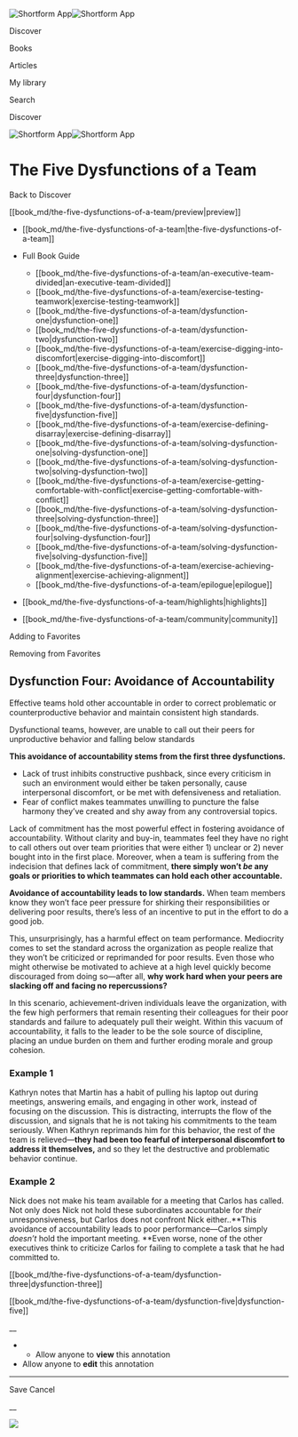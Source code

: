 ![Shortform App](/img/logo.36a2399e.svg)![Shortform App](/img/logo-dark.70c1b072.svg)

Discover

Books

Articles

My library

Search

Discover

![Shortform App](/img/logo.36a2399e.svg)![Shortform App](/img/logo-dark.70c1b072.svg)

# The Five Dysfunctions of a Team

Back to Discover

[[book_md/the-five-dysfunctions-of-a-team/preview|preview]]

  * [[book_md/the-five-dysfunctions-of-a-team|the-five-dysfunctions-of-a-team]]
  * Full Book Guide

    * [[book_md/the-five-dysfunctions-of-a-team/an-executive-team-divided|an-executive-team-divided]]
    * [[book_md/the-five-dysfunctions-of-a-team/exercise-testing-teamwork|exercise-testing-teamwork]]
    * [[book_md/the-five-dysfunctions-of-a-team/dysfunction-one|dysfunction-one]]
    * [[book_md/the-five-dysfunctions-of-a-team/dysfunction-two|dysfunction-two]]
    * [[book_md/the-five-dysfunctions-of-a-team/exercise-digging-into-discomfort|exercise-digging-into-discomfort]]
    * [[book_md/the-five-dysfunctions-of-a-team/dysfunction-three|dysfunction-three]]
    * [[book_md/the-five-dysfunctions-of-a-team/dysfunction-four|dysfunction-four]]
    * [[book_md/the-five-dysfunctions-of-a-team/dysfunction-five|dysfunction-five]]
    * [[book_md/the-five-dysfunctions-of-a-team/exercise-defining-disarray|exercise-defining-disarray]]
    * [[book_md/the-five-dysfunctions-of-a-team/solving-dysfunction-one|solving-dysfunction-one]]
    * [[book_md/the-five-dysfunctions-of-a-team/solving-dysfunction-two|solving-dysfunction-two]]
    * [[book_md/the-five-dysfunctions-of-a-team/exercise-getting-comfortable-with-conflict|exercise-getting-comfortable-with-conflict]]
    * [[book_md/the-five-dysfunctions-of-a-team/solving-dysfunction-three|solving-dysfunction-three]]
    * [[book_md/the-five-dysfunctions-of-a-team/solving-dysfunction-four|solving-dysfunction-four]]
    * [[book_md/the-five-dysfunctions-of-a-team/solving-dysfunction-five|solving-dysfunction-five]]
    * [[book_md/the-five-dysfunctions-of-a-team/exercise-achieving-alignment|exercise-achieving-alignment]]
    * [[book_md/the-five-dysfunctions-of-a-team/epilogue|epilogue]]
  * [[book_md/the-five-dysfunctions-of-a-team/highlights|highlights]]
  * [[book_md/the-five-dysfunctions-of-a-team/community|community]]



Adding to Favorites 

Removing from Favorites 

## Dysfunction Four: Avoidance of Accountability

Effective teams hold other accountable in order to correct problematic or counterproductive behavior and maintain consistent high standards.

Dysfunctional teams, however, are unable to call out their peers for unproductive behavior and falling below standards

**This avoidance of accountability stems from the first three dysfunctions.**

  * Lack of trust inhibits constructive pushback, since every criticism in such an environment would either be taken personally, cause interpersonal discomfort, or be met with defensiveness and retaliation.
  * Fear of conflict makes teammates unwilling to puncture the false harmony they’ve created and shy away from any controversial topics.



Lack of commitment has the most powerful effect in fostering avoidance of accountability. Without clarity and buy-in, teammates feel they have no right to call others out over team priorities that were either 1) unclear or 2) never bought into in the first place. Moreover, when a team is suffering from the indecision that defines lack of commitment, **there simply won’t _be_ any goals or priorities to which teammates can hold each other accountable.**

**Avoidance of accountability leads to low standards.** When team members know they won’t face peer pressure for shirking their responsibilities or delivering poor results, there’s less of an incentive to put in the effort to do a good job.

This, unsurprisingly, has a harmful effect on team performance. Mediocrity comes to set the standard across the organization as people realize that they won’t be criticized or reprimanded for poor results. Even those who might otherwise be motivated to achieve at a high level quickly become discouraged from doing so—after all, **why work hard when your peers are slacking off and facing no repercussions?**

In this scenario, achievement-driven individuals leave the organization, with the few high performers that remain resenting their colleagues for their poor standards and failure to adequately pull their weight. Within this vacuum of accountability, it falls to the leader to be the sole source of discipline, placing an undue burden on them and further eroding morale and group cohesion.

### Example 1

Kathryn notes that Martin has a habit of pulling his laptop out during meetings, answering emails, and engaging in other work, instead of focusing on the discussion. This is distracting, interrupts the flow of the discussion, and signals that he is not taking his commitments to the team seriously. When Kathryn reprimands him for this behavior, the rest of the team is relieved—**they had been too fearful of interpersonal discomfort to address it themselves,** and so they let the destructive and problematic behavior continue.

### Example 2

Nick does not make his team available for a meeting that Carlos has called. Not only does Nick not hold these subordinates accountable for _their_ unresponsiveness, but Carlos does not confront Nick either..**This avoidance of accountability leads to poor performance—Carlos simply _doesn’t_ hold the important meeting. **Even worse, none of the other executives think to criticize Carlos for failing to complete a task that he had committed to.

[[book_md/the-five-dysfunctions-of-a-team/dysfunction-three|dysfunction-three]]

[[book_md/the-five-dysfunctions-of-a-team/dysfunction-five|dysfunction-five]]

__

  *   * Allow anyone to **view** this annotation
  * Allow anyone to **edit** this annotation



* * *

Save Cancel

__




![](https://bat.bing.com/action/0?ti=56018282&Ver=2&mid=7d883ec2-fb32-4578-902e-7cd44f0bde7d&sid=1711133063fa11eebdec89a8b8ae3bbc&vid=171147a063fa11eea7440fcfeb230d96&vids=0&msclkid=N&pi=0&lg=en-US&sw=800&sh=600&sc=24&nwd=1&tl=Shortform%20%7C%20The%20Five%20Dysfunctions%20of%20a%20Team&p=https%3A%2F%2Fwww.shortform.com%2Fapp%2Fbook%2Fthe-five-dysfunctions-of-a-team%2Fdysfunction-four&r=&lt=389&evt=pageLoad&sv=1&rn=715981)
